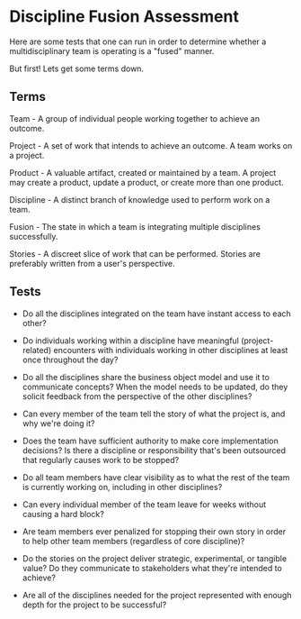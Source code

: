 Discipline Fusion Assessment
===

Here are some tests that one can run in order to determine whether a multidisciplinary team is operating is a "fused" manner.

But first! Lets get some terms down.

Terms
---

Team - A group of individual people working together to achieve an outcome.

Project - A set of work that intends to achieve an outcome. A team works on a project.

Product - A valuable artifact, created or maintained by a team. A project may create a product, update a product, or 
create more than one product.    

Discipline - A distinct branch of knowledge used to perform work on a team.

Fusion - The state in which a team is integrating multiple disciplines successfully.

Stories - A discreet slice of work that can be performed. Stories are preferably written from a user's perspective.

Tests
---

- Do all the disciplines integrated on the team have instant access to each other?

- Do individuals working within a discipline have meaningful (project-related) encounters with individuals working in 
other disciplines at least once throughout the day?

- Do all the disciplines share the business object model and use it to communicate concepts? When the model needs to be 
updated, do they solicit feedback from the perspective of the other disciplines?

- Can every member of the team tell the story of what the project is, and why we're doing it?

- Does the team have sufficient authority to make core implementation decisions? Is there a discipline or responsibility
 that's been outsourced that regularly causes work to be stopped?

- Do all team members have clear visibility as to what the rest of the team is currently working on, including in other 
disciplines?

- Can every individual member of the team leave for weeks without causing a hard block?

- Are team members ever penalized for stopping their own story in order to help other team members (regardless of 
core discipline)?

- Do the stories on the project deliver strategic, experimental, or tangible value? Do they communicate to 
stakeholders what they're intended to achieve?

- Are all of the disciplines needed for the project represented with enough depth for the project to be successful?